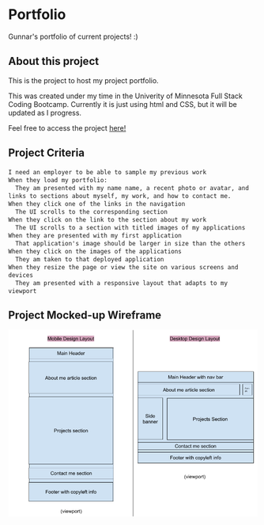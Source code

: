 # Portfolio
Gunnar's portfolio of current projects! :)

## About this project
This is the project to host my project portfolio.

This was created under my time in the Univerity of Minnesota Full Stack Coding Bootcamp. Currently it is just using html and CSS, but it will be updated as I progress.

Feel free to access the project [here!](https://fixedotter.github.io/portfolio/)

## Project Criteria
```
I need an employer to be able to sample my previous work
When they load my portfolio:
  They am presented with my name name, a recent photo or avatar, and links to sections about myself, my work, and how to contact me.
When they click one of the links in the navigation
  The UI scrolls to the corresponding section
When they click on the link to the section about my work
  The UI scrolls to a section with titled images of my applications
When they are presented with my first application
  That application's image should be larger in size than the others
When they click on the images of the applications
  They am taken to that deployed application
When they resize the page or view the site on various screens and devices
  They am presented with a responsive layout that adapts to my viewport
```

## Project Mocked-up Wireframe

![Wireframe mock-up](assets/wireframe.png)
